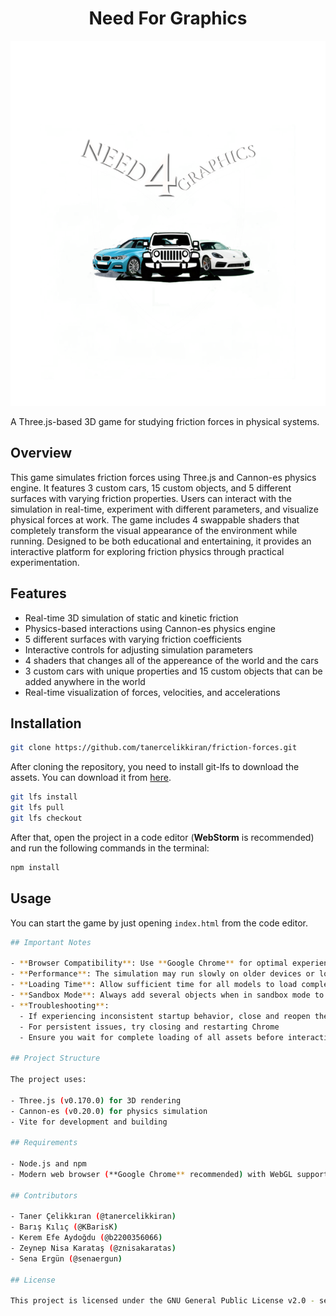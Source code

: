 <h1 align="center">Need For Graphics</h1>

<p align="center">
    <img src="./logo.png" alt="Need For Graphics">
</p>

A Three.js-based 3D game for studying friction forces in physical systems.

## Overview

This game simulates friction forces using Three.js and Cannon-es physics engine. It features 3 custom cars, 15 custom objects, and 5 different surfaces with varying friction properties. Users can interact with the simulation in real-time, experiment with different parameters, and visualize physical forces at work. The game includes 4 swappable shaders that completely transform the visual appearance of the environment while running. Designed to be both educational and entertaining, it provides an interactive platform for exploring friction physics through practical experimentation.

## Features

- Real-time 3D simulation of static and kinetic friction
- Physics-based interactions using Cannon-es physics engine
- 5 different surfaces with varying friction coefficients
- Interactive controls for adjusting simulation parameters
- 4 shaders that changes all of the appereance of the world and the cars
- 3 custom cars with unique properties and 15 custom objects that can be added anywhere in the world
- Real-time visualization of forces, velocities, and accelerations

## Installation

```bash
git clone https://github.com/tanercelikkiran/friction-forces.git
```

After cloning the repository, you need to install git-lfs to download the assets. You can download it from [here](https://git-lfs.github.com/).

```bash
git lfs install
git lfs pull
git lfs checkout
```

After that, open the project in a code editor (**WebStorm** is recommended) and run the following commands in the terminal:

```bash
npm install
```

## Usage

You can start the game by just opening `index.html` from the code editor.

```bash
## Important Notes

- **Browser Compatibility**: Use **Google Chrome** for optimal experience. Firefox is not recommended due to performance and compatibility issues.
- **Performance**: The simulation may run slowly on older devices or low-end hardware.
- **Loading Time**: Allow sufficient time for all models to load completely before interacting.
- **Sandbox Mode**: Always add several objects when in sandbox mode to prevent errors or unexpected behavior.
- **Troubleshooting**:
  - If experiencing inconsistent startup behavior, close and reopen the project from the code editor
  - For persistent issues, try closing and restarting Chrome
  - Ensure you wait for complete loading of all assets before interaction

## Project Structure

The project uses:

- Three.js (v0.170.0) for 3D rendering
- Cannon-es (v0.20.0) for physics simulation
- Vite for development and building

## Requirements

- Node.js and npm
- Modern web browser (**Google Chrome** recommended) with WebGL support

## Contributors

- Taner Çelikkıran (@tanercelikkiran)
- Barış Kılıç (@KBarisK)
- Kerem Efe Aydoğdu (@b2200356066)
- Zeynep Nisa Karataş (@znisakaratas)
- Sena Ergün (@senaergun)

## License

This project is licensed under the GNU General Public License v2.0 - see the [LICENSE](LICENSE) file for details.
